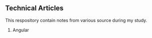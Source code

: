 
## Technical Articles

This respository contain notes from various source during my study.

1. Angular

